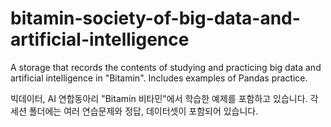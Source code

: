 # bitamin-society-of-big-data-and-artificial-intelligence
A storage that records the contents of studying and practicing big data and artificial intelligence in "Bitamin". Includes examples of Pandas practice.

빅데이터, AI 연합동아리 "Bitamin 비타민"에서 학습한 예제를 포함하고 있습니다. 각 세션 폴더에는 여러 연습문제와 정답, 데이터셋이 포함되어 있습니다.
